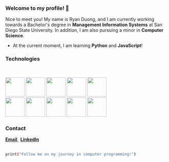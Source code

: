 ### Welcome to my profile! 👋


Nice to meet you! My name is Ryan Duong, and I am currently working towards a Bachelor's degree in **Management Information Systems** at San Diego State University. In addition, I am also pursuing a minor in **Computer Science**.

- At the current moment, I am learning **Python** and **JavaScript**! 



### Technologies 

<br>
<p>
  <img src="https://user-images.githubusercontent.com/109021644/226516732-9255ca2a-31c5-4a3a-ab12-d6f49407d5a3.svg" width="60">
  <img src="https://user-images.githubusercontent.com/109021644/226517154-567fa87b-9076-4886-ab23-e169ac407244.svg" width="60">
  <img src="https://user-images.githubusercontent.com/109021644/226517210-d437fbbb-a9c4-4470-b890-89e28eb0d376.svg" width="60">
  <img src="https://user-images.githubusercontent.com/109021644/226517392-d987202a-0078-4040-9d80-90daf453039c.svg" width="60">
  <img src="https://user-images.githubusercontent.com/109021644/226517473-d83249a0-20b7-42a3-903a-64ac43a3600a.svg" width="60">
  <br>
  <img src="https://user-images.githubusercontent.com/109021644/226517277-15845455-8f44-41b9-bae4-c1e4237cc946.svg" width="60">
  <img src="https://user-images.githubusercontent.com/109021644/226517339-7545bdb3-3668-463b-b25f-fc93e7665fdd.svg" width="60">
  <img src="https://user-images.githubusercontent.com/109021644/226517517-1dea6463-87cf-411d-8588-4fa01991d60b.svg" width="60">
  <img src="https://user-images.githubusercontent.com/109021644/226517533-87a61a25-5cc8-4579-b326-7c962f09c339.svg" width="60">
  <img src="https://user-images.githubusercontent.com/109021644/226523142-0bd7fb73-c8b9-4bce-8a2b-d21ed83c120d.svg" width="60">
<p>



### Contact

<b>
  <a style="font-weight: bold" href="mailto:ryannduong@gmail.com"> Email </a>
  &nbsp;
  <a style="font-weight: bold" href="https://www.linkedin.com/in/ryanhduong/"> LinkedIn </a>
</b>

<br>
<br>

```bash
print("Follow me on my journey in computer programming!")
```


